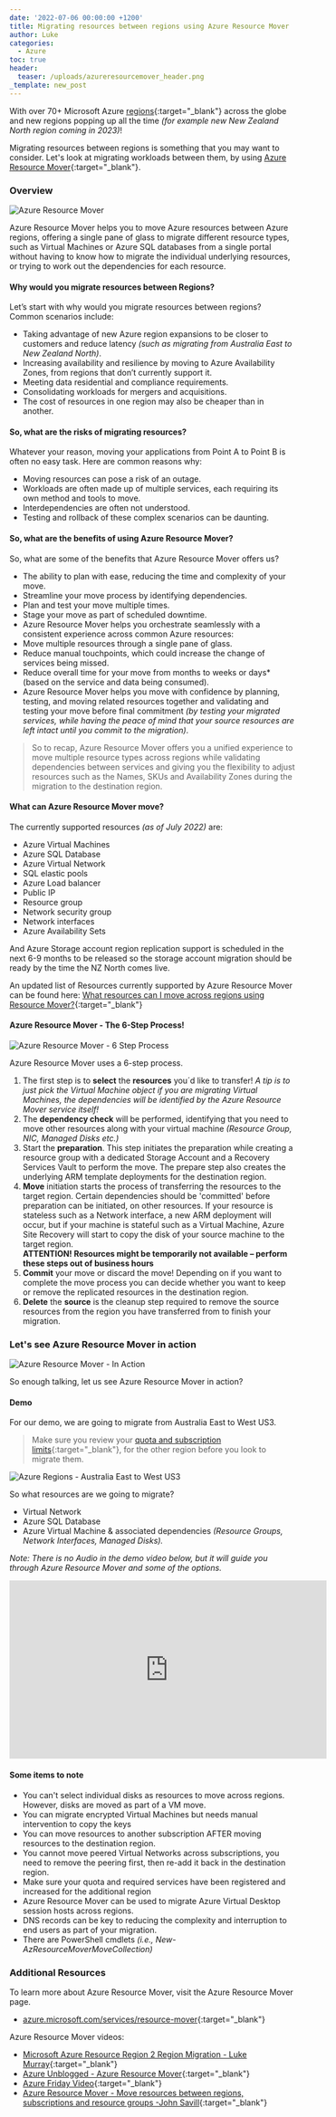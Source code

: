 ```yaml
---
date: '2022-07-06 00:00:00 +1200'
title: Migrating resources between regions using Azure Resource Mover
author: Luke
categories:
  - Azure
toc: true
header:
  teaser: /uploads/azureresourcemover_header.png
_template: new_post
---
```


With over 70+ Microsoft Azure [regions](https://azure.microsoft.com/en-us/global-infrastructure/geographies/?WT.mc_id=AZ-MVP-5004796#overview " Azure geographies"){:target="_blank"} across the globe and new regions popping up all the time _(for example new New Zealand North region coming in 2023)_!

Migrating resources between regions is something that you may want to consider. Let's look at migrating workloads between them, by using [Azure Resource Mover](https://learn.microsoft.com/en-us/azure/resource-mover/overview?WT.mc_id=AZ-MVP-5004796 "What is Azure Resource Mover?"){:target="_blank"}.

### Overview

![Azure Resource Mover](/uploads/azureresourcemover_header.png "Keep calm and migrate it in Azure")

Azure Resource Mover helps you to move Azure resources between Azure regions, offering a single pane of glass to migrate different resource types, such as Virtual Machines or Azure SQL databases from a single portal without having to know how to migrate the individual underlying resources, or trying to work out the dependencies for each resource.

#### Why would you migrate resources between Regions?

Let’s start with why would you migrate resources between regions? Common scenarios include:

* Taking advantage of new Azure region expansions to be closer to customers and reduce latency _(such as migrating from Australia East to New Zealand North)_.
* Increasing availability and resilience by moving to Azure Availability Zones, from regions that don’t currently support it.
* Meeting data residential and compliance requirements.
* Consolidating workloads for mergers and acquisitions.
* The cost of resources in one region may also be cheaper than in another.

#### So, what are the risks of migrating resources?

Whatever your reason, moving your applications from Point A to Point B is often no easy task. Here are common reasons why:

* Moving resources can pose a risk of an outage.
* Workloads are often made up of multiple services, each requiring its own method and tools to move.
* Interdependencies are often not understood.
* Testing and rollback of these complex scenarios can be daunting.

#### So, what are the benefits of using Azure Resource Mover?

So, what are some of the benefits that Azure Resource Mover offers us?

* The ability to plan with ease, reducing the time and complexity of your move.
* Streamline your move process by identifying dependencies.
* Plan and test your move multiple times.
* Stage your move as part of scheduled downtime.
* Azure Resource Mover helps you orchestrate seamlessly with a consistent experience across common Azure resources​:
* Move multiple resources through a single pane of glass.
* Reduce manual touchpoints, which could increase the change of services being missed.
* Reduce overall time for your move from months to weeks or days* (based on the service and data being consumed).
* Azure Resource Mover helps you move with confidence by planning, testing, and moving related resources together and validating and testing your move before final commitment _(by testing your migrated services, while having the peace of mind that your source resources are left intact until you commit to the migration)_.

> So to recap, Azure Resource Mover offers you a unified experience to move multiple resource types across regions while validating dependencies between services and giving you the flexibility to adjust resources such as the Names, SKUs and Availability Zones during the migration to the destination region.

#### What can Azure Resource Mover move?

The currently supported resources _(as of July 2022)_ are:

* Azure Virtual Machines
* Azure SQL Database
* Azure Virtual Network
* SQL elastic pools
* Azure Load balancer
* Public IP
* Resource group
* Network security group
* Network interfaces
* Azure Availability Sets

And Azure Storage account region replication support is scheduled in the next 6-9 months to be released so the storage account migration should be ready by the time the NZ North comes live.

An updated list of Resources currently supported by Azure Resource Mover can be found here: [What resources can I move across regions using Resource Mover?](https://learn.microsoft.com/en-us/azure/resource-mover/common-questions?WT.mc_id=AZ-MVP-5004796#what-resources-can-i-move-across-regions-using-resource-mover "https://learn.microsoft.com/en-us/azure/resource-mover/common-questions?WT.mc_id=AZ-MVP-5004796#what-resources-can-i-move-across-regions-using-resource-mover"){:target="_blank"}

#### Azure Resource Mover - The 6-Step Process!

![Azure Resource Mover - 6 Step Process](/uploads/azure-resource-mover-6-step-process.png "Azure Resource Mover - 6 Step Process")

Azure Resource Mover uses a 6-step process.

1. The first step is to **select** the **resources** you´d like to transfer! _A tip is to just pick the Virtual Machine object if you are migrating Virtual Machines, the dependencies will be identified by the Azure Resource Mover service itself!_
2. The **dependency check** will be performed, identifying that you need to move other resources along with your virtual machine _(Resource Group, NIC, Managed Disks etc.)_
3. Start the **preparation**. This step initiates the preparation while creating a resource group with a dedicated Storage Account and a Recovery Services Vault to perform the move. The prepare step also creates the underlying ARM template deployments for the destination region.
4. **Move** initiation starts the process of transferring the resources to the target region. Certain dependencies should be 'committed' before preparation can be initiated, on other resources. If your resource is stateless such as a Network interface, a new ARM deployment will occur, but if your machine is stateful such as a Virtual Machine, Azure Site Recovery will start to copy the disk of your source machine to the target region.  
   **ATTENTION! Resources might be temporarily not available – perform these steps out of business hours**
5. **Commit** your move or discard the move! Depending on if you want to complete the move process you can decide whether you want to keep or remove the replicated resources in the destination region.
6. **Delete** the **source** is the cleanup step required to remove the source resources from the region you have transferred from to finish your migration.

### Let's see Azure Resource Mover in action

![Azure Resource Mover - In Action](/uploads/azure-resource-mover-arm-in-action.png "Azure Resource Mover - In Action")

So enough talking, let us see Azure Resource Mover in action?

#### Demo

For our demo, we are going to migrate from Australia East to West US3.

> Make sure you review your [quota and subscription limits](https://learn.microsoft.com/en-us/azure/networking/check-usage-against-limits?WT.mc_id=AZ-MVP-5004796 "Check resource usage against limits"){:target="_blank"}, for the other region before you look to migrate them.

![Azure Regions  - Australia East to West US3](/uploads/azure-resource-mover-australia-to-westus3.png "Azure Regions  - Australia East to West US3")

So what resources are we going to migrate?

* Virtual Network
* Azure SQL Database
* Azure Virtual Machine & associated dependencies _(Resource Groups, Network Interfaces, Managed Disks)._

_Note: There is no Audio in the demo video below, but it will guide you through Azure Resource Mover and some of the options._

<iframe width="560" height="315" src="https://www.youtube.com/embed/Y7szAjZu2yc" title="YouTube video player" frameborder="0" allow="accelerometer; autoplay; clipboard-write; encrypted-media; gyroscope; picture-in-picture" allowfullscreen></iframe>

#### Some items to note

* You can't select individual disks as resources to move across regions. However, disks are moved as part of a VM move.
* You can migrate encrypted Virtual Machines but needs manual intervention to copy the keys
* You can move resources to another subscription AFTER moving resources to the destination region.
* You cannot move peered Virtual Networks across subscriptions, you need to remove the peering first, then re-add it back in the destination region.
* Make sure your quota and required services have been registered and increased for the additional region
* Azure Resource Mover can be used to migrate Azure Virtual Desktop session hosts across regions.
* DNS records can be key to reducing the complexity and interruption to end users as part of your migration.
* There are PowerShell cmdlets _(i.e., New-AzResourceMoverMoveCollection)_

### Additional Resources

To learn more about Azure Resource Mover, visit the Azure Resource Mover page.

* [azure.microsoft.com/services/resource-mover](https://azure.microsoft.com/en-us/services/resource-mover/?WT.mc_id=AZ-MVP-5004796){:target="_blank"}

Azure Resource Mover videos:

* [Microsoft Azure Resource Region 2 Region Migration - Luke Murray](https://www.youtube.com/watch?v=Wd1Egke6ESs){:target="_blank"}
* [Azure Unblogged - Azure Resource Mover](https://techcommunity.microsoft.com/t5/itops-talk-blog/azure-unblogged-azure-resource-mover/ba-p/2050036?WT.mc_id=AZ-MVP-5004796){:target="_blank"}
* [Azure Friday Video](https://twitter.com/azurefriday/status/1388863346255015943?s=20){:target="_blank"}
* [Azure Resource Mover - Move resources between regions, subscriptions and resource groups -John Savill](https://www.youtube.com/watch?v=6FslxGE9YJM){:target="_blank"}
